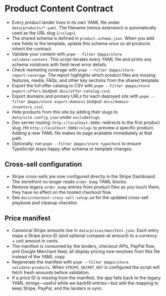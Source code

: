 # Product Content Contract

- Every product lander lives in its own YAML file under `data/products/*.yaml`. The filename (minus extension) is automatically used as the URL slug (`/<slug>`).
- The shared schema is defined in `product.schema.json`. When you add new fields to the template, update this schema once so all products inherit the contract.
- Validate your content with `pnpm --filter @apps/store validate:content`. This script iterates every YAML file and prints any schema violations with field-level error details.
- Check marketing coverage with `pnpm --filter @apps/store report:coverage`. The report highlights which product files are missing features, media, FAQs, and other key sections from the shared template.
- Export the full offer catalog to CSV with `pnpm --filter @apps/store export:offers` (output: `docs/offer-catalog.csv`).
- Export domains and primary URLs for each deployed site with `pnpm --filter @apps/store export:domains` (output: `docs/domain-inventory.csv`).
- Hide products from this site by adding their slugs to `data/site.config.json` under `excludeSlugs`.
- Dev server routing: `http://localhost:3000/` redirects to the first product slug. Hit `http://localhost:3000/<slug>` to preview a specific product. Adding a new YAML file makes its page available immediately at that path.
- Optionally, run `pnpm --filter @apps/store typecheck` to ensure TypeScript stays happy after schema or template changes.

## Cross-sell configuration

- Stripe cross-sells are now configured directly in the Stripe Dashboard. The storefront no longer reads `order_bump` YAML blocks.
- Remove legacy `order_bump` entries from product files as you touch them; they have no effect on the hosted checkout flow.
- See `docs/checkout-cross-sell-setup.md` for the updated cross-sell playbook and cleanup checklist.

## Price manifest

- Canonical Stripe amounts live in `data/prices/manifest.json`. Each entry maps a Stripe price ID (and optional compare-at amount) to a currency + unit amount in cents.
- The manifest is consumed by the landers, checkout APIs, PayPal flow, and Google Merchant feed; all display pricing now resolves from this file instead of the YAML copy.
- Regenerate the manifest with `pnpm --filter @apps/store validate:products`. When `STRIPE_SECRET_KEY` is configured the script will fetch fresh amounts before validation.
- If a price ID is missing from the manifest, the app falls back to the legacy YAML strings—useful while we backfill entries—but add the mapping to keep Stripe, PayPal, and the landers in sync.
